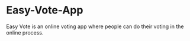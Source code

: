 # Easy-Vote-App
Easy Vote is an online voting app where people can do their voting in the online process.
